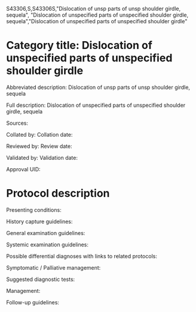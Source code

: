 S43306,S,S43306S,"Dislocation of unsp parts of unsp shoulder girdle, sequela", "Dislocation of unspecified parts of unspecified shoulder girdle, sequela","Dislocation of unspecified parts of unspecified shoulder girdle"
# Category title: Dislocation of unspecified parts of unspecified shoulder girdle

Abbreviated description: Dislocation of unsp parts of unsp shoulder girdle, sequela

Full description: Dislocation of unspecified parts of unspecified shoulder girdle, sequela

Sources:

Collated by:
Collation date:

Reviewed by:
Review date:

Validated by:
Validation date:

Approval UID:

# Protocol description

Presenting conditions:

History capture guidelines:

General examination guidelines:

Systemic examination guidelines:

Possible differential diagnoses with links to related protocols:

Symptomatic / Palliative management:

Suggested diagnostic tests:

Management:

Follow-up guidelines:

